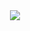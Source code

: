 <div align="center">
  <img src="https://github.com/806gw/Promotion_gbsw/assets/133763382/f6136369-2f1e-46ec-bb15-ff84b2ed2772"/>
</div>
